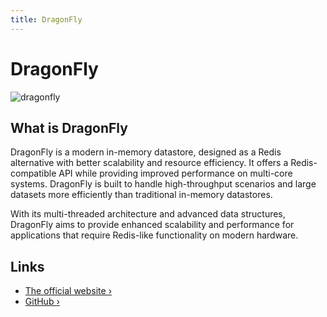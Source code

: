 ```yaml
---
title: DragonFly
---
```


# DragonFly

![dragonfly](/images/database-logos/dragonfly-dark.svg)

## What is DragonFly

DragonFly is a modern in-memory datastore, designed as a Redis alternative with better scalability and resource efficiency. It offers a Redis-compatible API while providing improved performance on multi-core systems. DragonFly is built to handle high-throughput scenarios and large datasets more efficiently than traditional in-memory datastores.

With its multi-threaded architecture and advanced data structures, DragonFly aims to provide enhanced scalability and performance for applications that require Redis-like functionality on modern hardware.

## Links

- [The official website ›](https://dragonflydb.io/)
- [GitHub ›](https://github.com/dragonflydb/dragonfly)